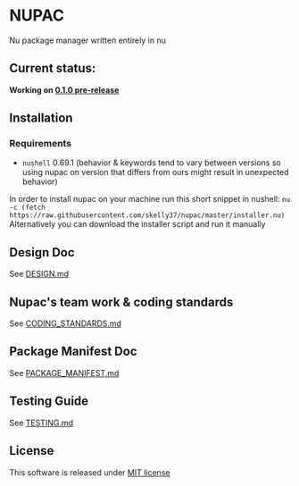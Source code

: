 # NUPAC
Nu package manager written entirely in nu

## Current status:
**Working on [0.1.0 pre-release](https://github.com/nupac/nupac/milestone/1)**

## Installation
### Requirements
- `nushell` 0.69.1 (behavior & keywords tend to vary between versions so using nupac on version that differs from ours might result in unexpected behavior)

In order to install nupac on your machine run this short snippet in nushell: `nu -c (fetch https://raw.githubusercontent.com/skelly37/nupac/master/installer.nu)`
Alternatively you can download the installer script and run it manually

## Design Doc
See [DESIGN.md](https://github.com/nupac/nupac/blob/main/docs/DESIGN.md)

## Nupac's team work & coding standards
See [CODING_STANDARDS.md](https://github.com/nupac/nupac/blob/main/docs/CODING_STANDARDS.md)

## Package Manifest Doc
See [PACKAGE_MANIFEST.md](https://github.com/nupac/nupac/blob/main/docs/PACKAGE_METADATA.md)

## Testing Guide
See [TESTING.md](https://github.com/nupac/nupac/blob/main/testing/TESTING.md)

## License
This software is released under [MIT license](https://github.com/nupac/nupac/blob/main/LICENSE)
